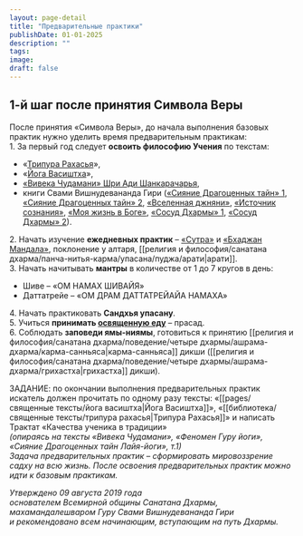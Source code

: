 ```yaml
---
layout: page-detail
title: "Предварительные практики"
publishDate: 01-01-2025
description: ""
tags:
image:
draft: false
---
```


## 1-й шаг после принятия Символа Веры

 После принятия «Символа Веры», до начала выполнения базовых практик нужно уделить время предварительным практикам:  
 1\. За первый год следует **освоить философию Учения** по текстам:   
* «[Трипура Рахасья](/library/svyashchennye-teksty/tripura-rakhasya/)»,
* «[Йога Васиштха](/library/svyashchennye-teksty/yoga-vasishtkha/)»,
* [«Вивека Чудамани» Шри Ади Шанкарачарья](/library/svyashchennye-teksty/viveka-chudamani/),
* книги Свами Вишнудевананда Гири ([«Сияние Драгоценных тайн» 1](/library/knigi-svami-vishnudevananda-giri/siyanie-dragotsennykh-tayn-layya-yogi-tom-1-pradzhnya-yantra/), [«Сияние Драгоценных тайн» 2](/library/knigi-svami-vishnudevananda-giri/siyanie-dragotsennykh-tayn-layya-yogi-tom-2-shakti-yantra/), [«Вселенная джняни»](/library/knigi-svami-vishnudevananda-giri/vselennaya-dzhnyani/), [«Источник сознания»](/library/knigi-svami-vishnudevananda-giri/istochnik-soznaniya/), [«Моя жизнь в Боге»](/library/knigi-svami-vishnudevananda-giri/moya-zhizn-v-boge/), [«Сосуд Дхармы» 1](/library/knigi-svami-vishnudevananda-giri/dragotsennyy-sosud-dkharmy/), [«Сосуд Дхармы» 2](/library/knigi-svami-vishnudevananda-giri/dragotsennyy-sosud-dkharmy-tom-2/)).
  
 2\. Начать изучение **ежедневных практик** – [«Сутра»](/praktiki/utrennyaya-praktika-sutry/) и [«Бхаджан Мандала»](/audiogalereya/bkhadzhany/vechernyaya-kollektivnaya-praktika-bkhadzhan-mandala/), поклонение у алтаря, [[религия и философия/санатана дхарма/панча-нитья-карма/упасана/пуджа/арати|арати]].  
 3\. Начать начитывать **мантры** в количестве от 1 до 7 кругов в день:  
* Шиве – «ОМ НАМАХ ШИВАЙЯ»
* Даттатрейе – «ОМ ДРАМ ДАТТАТРЕЙАЙА НАМАХА»
  
 4\. Начать практиковать **Сандхья упасану**.  
 5\. Учиться **принимать [освященную еду](/osvyashchennaya-eda-prasad/)** – прасад.  
 6\. Соблюдать **заповеди ямы-ниямы**, готовиться к принятию [[религия и философия/санатана дхарма/поведение/четыре дхармы/ашрама-дхарма/карма-санньяса|карма-санньяса]] дикши ([[религия и философия/санатана дхарма/поведение/четыре дхармы/ашрама-дхарма/грихастха|грихастха]] дикши).  
  
 ЗАДАНИЕ: по окончании выполнения предварительных практик искатель должен прочитать по одному разу тексты: «[[pages/священные тексты/йога васиштха|Йога Васиштха]]», «[[библиотека/священные тексты/трипура рахасья|Трипура Рахасья]]» и написать Трактат «Качества ученика в традиции»   
_(опираясь на тексты «Вивека Чудамани», «Феномен Гуру йоги», «Сияние Драгоценных тайн Лайя-йоги», т.1)_   
_Задача предварительных практик – сформировать мировоззрение садху на всю жизнь. После освоения предварительных практик можно идти к базовым практикам._  
  
_Утверждено 09 августа 2019 года_  
 _основателем Всемирной общины Санатана Дхармы,_   
 _махамандалешваром Гуру Свами Вишнудевананда Гири_   
 _и рекомендовано всем начинающим, вступающим на путь Дхармы._ 
  
  
